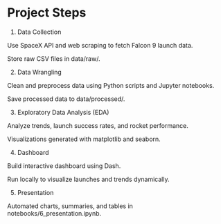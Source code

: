# Project Steps

1. Data Collection

Use SpaceX API and web scraping to fetch Falcon 9 launch data.

Store raw CSV files in data/raw/.

2. Data Wrangling

Clean and preprocess data using Python scripts and Jupyter notebooks.

Save processed data to data/processed/.

3. Exploratory Data Analysis (EDA)

Analyze trends, launch success rates, and rocket performance.

Visualizations generated with matplotlib and seaborn.

4. Dashboard

Build interactive dashboard using Dash.

Run locally to visualize launches and trends dynamically.

5. Presentation

Automated charts, summaries, and tables in notebooks/6_presentation.ipynb.